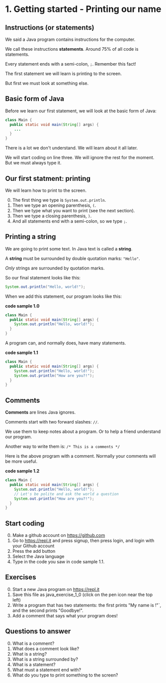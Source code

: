 
# 1. Getting started - Printing our name

## Instructions (or statements)

We said a Java program contains instructions for the computer.

We call these instructions **statements**. Around 75% of all code is statements. 

Every statement ends with a semi-colon, `;`. Remember this fact!

The first statement we will learn is printing to the screen. 

But first we must look at something else.

## Basic form of Java

Before we learn our first statement, we will look at the basic form of Java:

```java
class Main {
  public static void main(String[] args) {
    ...
  }
}
```

There is a lot we don't understand. We will learn about it all later.

We will start coding on line three. We will ignore the rest for the moment. But we must always type it.

## Our first statment: printing

We will learn how to print to the screen.

0. The first thing we type is `System.out.println`. 
0. Then we type an opening parenthesis, `(`. 
0. Then we type what you want to print (see the next section).
0. Then we type a closing parenthesis, `)`.
0. And all statements end with a semi-colon, so we type `;`.

## Printing a **string**

We are going to print some text. In Java text is called a **string**.

A **string** must be surrounded by double quotation marks: `"Hello"`.

*Only* strings are surrounded by quotation marks.

So our final statement looks like this:

```java
System.out.println("Hello, world!");
```

When we add this statement, our program looks like this:

**code sample 1.0**
```java
class Main {
  public static void main(String[] args) {
    System.out.println("Hello, world!");
  }
}
```

A program can, and normally does, have many statements.

**code sample 1.1**
```java
class Main {
  public static void main(String[] args) {
    System.out.println("Hello, world!");
    System.out.println("How are you?!");
  }
}
```

## Comments

**Comments** are lines Java ignores.

Comments start with two forward slashes: `//`. 

We use them to keep notes about a program. Or to help a friend understand our program.

Another way to write them is: `/* This is a comments */`

Here is the above program with a comment. Normally your comments will be more useful.

**code sample 1.2**

```java
class Main {
  public static void main(String[] args) {
    System.out.println("Hello, world!");
    // Let's be polite and ask the world a question
    System.out.println("How are you?!");
  }
}
```

## Start coding ##

0. Make a github account on https://github.com
0. Go to https://repl.it and press signup, then press login, and login with your Github account
0. Press the add button
0. Select the Java language
0. Type in the code you saw in code sample 1.1.

## Exercises ##

0. Start a new Java program on https://repl.it
0. Save this file as java_exercise_1_0 (click on the pen icon near the top left)
0. Write a program that has two statements: the first prints "My name is <insert your name here>!"`, and the second prints "Goodbye!".
0. Add a comment that says what your program does!

## Questions to answer ##

0. What is a comment?
0. What does a comment look like?
0. What is a string?
0. What is a string surrounded by?
0. What is a statement?
0. What must a statement end with?
0. What do you type to print something to the screen?
